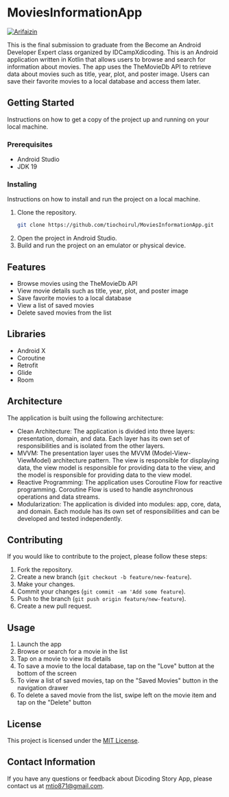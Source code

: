 # MoviesInformationApp

[![Arifaizin](https://circleci.com/gh/arifaizin/MySimpleCleanArchitecture.svg?style=svg)](https://circleci.com/gh/arifaizin/MySimpleCleanArchitecture)

This is the final submission to graduate from the Become an Android Developer Expert class organized by IDCampXdicoding. This is an Android application written in Kotlin that allows users to browse and search for information about movies. The app uses the TheMovieDb API to retrieve data about movies such as title, year, plot, and poster image. Users can save their favorite movies to a local database and access them later.

## Getting Started
Instructions on how to get a copy of the project up and running on your local machine.

### Prerequisites
- Android Studio
- JDK 19

### Instaling
Instructions on how to install and run the project on a local machine.

1. Clone the repository. 
    ```bash
    git clone https://github.com/tiochoirul/MoviesInformationApp.git
    ```
2. Open the project in Android Studio.
3. Build and run the project on an emulator or physical device.

## Features
- Browse movies using the TheMovieDb API
- View movie details such as title, year, plot, and poster image
- Save favorite movies to a local database
- View a list of saved movies
- Delete saved movies from the list

## Libraries
- Android X
- Coroutine
- Retrofit
- Glide
- Room

## Architecture
The application is built using the following architecture:

- Clean Architecture: The application is divided into three layers: presentation, domain, and data. Each layer has its own set of responsibilities and is isolated from the other layers.
- MVVM: The presentation layer uses the MVVM (Model-View-ViewModel) architecture pattern. The view is responsible for displaying data, the view model is responsible for providing data to the view, and the model is responsible for providing data to the view model.
- Reactive Programming: The application uses Coroutine Flow for reactive programming. Coroutine Flow is used to handle asynchronous operations and data streams.
- Modularization: The application is divided into modules: app, core, data, and domain. Each module has its own set of responsibilities and can be developed and tested independently.

## Contributing
If you would like to contribute to the project, please follow these steps:
1. Fork the repository.
2. Create a new branch (`git checkout -b feature/new-feature`).
3. Make your changes.
4. Commit your changes (`git commit -am 'Add some feature`).
5. Push to the branch (`git push origin feature/new-feature`).
6. Create a new pull request.

## Usage
1. Launch the app
2. Browse or search for a movie in the list
3. Tap on a movie to view its details
4. To save a movie to the local database, tap on the "Love" button at the bottom of the screen
5. To view a list of saved movies, tap on the "Saved Movies" button in the navigation drawer
6. To delete a saved movie from the list, swipe left on the movie item and tap on the "Delete" button

## License
This project is licensed under the <a href="https://opensource.org/licenses/MIT">MIT License</a>.

## Contact Information
If you have any questions or feedback about Dicoding Story App, please contact us at mtio871@gmail.com.

